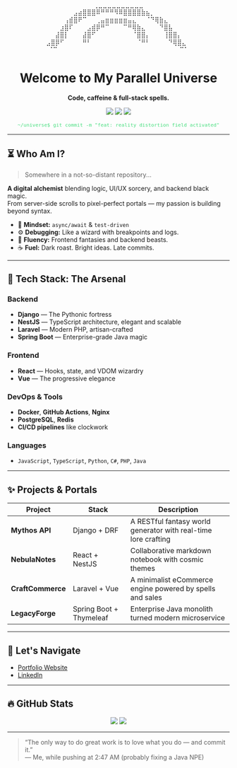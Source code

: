 <!-- GitHub Profile README: A Parallel Dimension of Code -->

<!-- ASCII HEADER -->
<div align="center">
  
  ⠀⠀⠀⠀⠀⠀⠀⠀⠀⠀⠀⢀⣀⣀⣀⣀⣀⣀⣀⣀⣀⣀⠀⠀⠀⠀⠀⠀⠀⠀⠀⠀⠀  
  ⠀⠀⠀⠀⠀⠀⣠⣴⣿⣿⣿⠿⠛⠛⠛⠻⠿⣿⣿⣿⣿⣷⣦⡀⠀⠀⠀⠀⠀⠀⠀⠀  
  ⠀⠀⠀⠀⢠⣾⣿⠟⠉⠀⠀⢀⣤⣶⣶⣶⣶⣶⣤⣄⠀⠀⠈⠙⢿⣷⣄⠀⠀⠀⠀⠀  
  ⠀⠀⠀⣰⣿⠏⠀⠀⠀⣠⣾⡿⠛⠉⠀⠀⠀⠉⠛⢿⣷⣄⠀⠀⠀⠙⣿⣧⠀⠀⠀⠀  
  ⠀⠀⣼⣿⡇⠀⠀⠀⣼⣿⠋⠀⠀⠀⠀⠀⠀⠀⠀⠈⣿⣿⡄⠀⠀⠀⢸⣿⣿⡄⠀⠀  
  ⣠⣿⡿⠋⠀⠀⠀⠀⠛⠃⠀⠀⠀⠀⠀⠀⠀⠀⠀⠀⠈⠛⠃⠀⠀⠀⠀⠙⢿⣿⣄⠀  
  ⠈⠉⠀⠀⠀⠀⠀⠀⠀⠀⠀⠀⠀⠀⠀⠀⠀⠀⠀⠀⠀⠀⠀⠀⠀⠀⠀⠀⠀⠉⠁  

  <h1 align="center">Welcome to My Parallel Universe</h1>
  <p align="center"><b>Code, caffeine & full-stack spells.</b></p>
  <p align="center">
    <img src="https://img.shields.io/badge/Full--Stack-Jedi-informational?style=flat&logo=javascript&color=blueviolet" />
    <img src="https://img.shields.io/badge/Backend-Django|NestJS|Laravel|Spring Boot-4B8BBE" />
    <img src="https://img.shields.io/badge/Frontend-React|Vue-informational?logo=react" />
  </p>
  <p align="center">
    <samp style="color: #4ade80; font-family: monospace; font-size: 0.8em;">
      ~/universe$ git commit -m "feat: reality distortion field activated"
    </samp>
  </p>
</div>

---

## ⏳ Who Am I?

> Somewhere in a not-so-distant repository...

**A digital alchemist** blending logic, UI/UX sorcery, and backend black magic.  
From server-side scrolls to pixel-perfect portals — my passion is building beyond syntax.

- 🧠 **Mindset:** `async/await` & `test-driven`
- ⚙️ **Debugging:** Like a wizard with breakpoints and logs. 
- 🧩 **Fluency:** Frontend fantasies and backend beasts. 
- ☕ **Fuel:** Dark roast. Bright ideas. Late commits.

---

## 🚀 Tech Stack: The Arsenal

### Backend
- **Django** — The Pythonic fortress
- **NestJS** — TypeScript architecture, elegant and scalable
- **Laravel** — Modern PHP, artisan-crafted
- **Spring Boot** — Enterprise-grade Java magic

### Frontend
- **React** — Hooks, state, and VDOM wizardry
- **Vue** — The progressive elegance

### DevOps & Tools
- **Docker**, **GitHub Actions**, **Nginx**
- **PostgreSQL**, **Redis**
- **CI/CD pipelines** like clockwork

### Languages
- `JavaScript`, `TypeScript`, `Python`, `C#`, `PHP`, `Java`

---

## ✨ Projects & Portals

| Project | Stack | Description |
|--------|--------|-------------|
| **Mythos API** | Django + DRF | A RESTful fantasy world generator with real-time lore crafting |
| **NebulaNotes** | React + NestJS | Collaborative markdown notebook with cosmic themes |
| **CraftCommerce** | Laravel + Vue | A minimalist eCommerce engine powered by spells and sales |
| **LegacyForge** | Spring Boot + Thymeleaf | Enterprise Java monolith turned modern microservice |

---

## 🧭 Let's Navigate

- [Portfolio Website](https://yaelgonzalez.netlify.app)
- [LinkedIn](https://linkedin.com/in/yaelgonzalez)

---

## 🔥 GitHub Stats

<p align="center">
  <img src="https://github-readme-stats.vercel.app/api?username=YaelGuillermo&show_icons=true&theme=radical" />
  <img src="https://github-readme-stats.vercel.app/api/top-langs/?username=YaelGuillermo&layout=compact&theme=radical" />
</p>

---

> “The only way to do great work is to love what you do — and commit it.”  
> — Me, while pushing at 2:47 AM (probably fixing a Java NPE)
